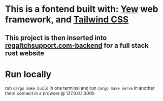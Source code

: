 # This is a fontend built with: [Yew](https://github.com/yewstack/yew) web framework, and [Tailwind CSS](https://tailwindcss.com/)
## This project is then inserted into [regaltchsupport.com-backend](https://github.com/13r0ck/regaltechsupport.com-backend) for a full stack rust website


# Run locally
run `cargo make build` in one terminal
and
run `cargo make serve` in another
them
connect in a browser @ 127.0.0.1:3000

